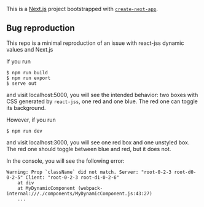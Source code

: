 This is a [Next.js](https://nextjs.org/) project bootstrapped with [`create-next-app`](https://github.com/vercel/next.js/tree/canary/packages/create-next-app).

## Bug reproduction

This repo is a minimal reproduction of an issue with react-jss dynamic values and Next.js

If you run

```
$ npm run build
$ npm run export
$ serve out
```

and visit localhost:5000, you will see the intended behavior: two boxes with CSS generated by `react-jss`, one red and one blue. The red one can toggle its background.

However, if you run

```
$ npm run dev
```

and visit localhost:3000, you will see one red box and one unstyled box. The red one should toggle between blue and red, but it does not.

In the console, you will see the following error:

```
Warning: Prop `className` did not match. Server: "root-0-2-3 root-d0-0-2-5" Client: "root-0-2-3 root-d1-0-2-6"
    at div
    at MyDynamicComponent (webpack-internal:///./components/MyDynamicComponent.js:43:27)
    ...
```
